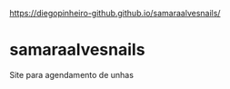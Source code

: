 https://diegopinheiro-github.github.io/samaraalvesnails/
# samaraalvesnails
Site para agendamento de unhas
